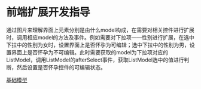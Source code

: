 # 前端扩展开发指导

通过图片来理解界面上元素分别是由什么model构成，在需要对相关控件进行扩展时，调用相应model的方法及事件。例如需要对下拉项——性别进行扩展，在选中下拉中的性别为女时，设置界面上是否怀孕为可编辑；选中下拉中的性别为男，设置界面上是否怀孕为不可编辑。此时需要获取的model为下拉项对应的ListModel，调用ListModel的afterSelect事件，获取ListModel选中的值进行判断，然后设置是否怀孕控件的可编辑状态。

[基础模型](http://tinper.org/mdf/docs#/ak8rsd.html)